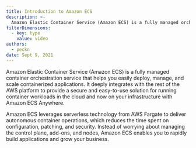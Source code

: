 ```yaml
---
title: Introduction to Amazon ECS
description: >-
  Amazon Elastic Container Service (Amazon ECS) is a fully managed orchestration service to help you easily manage containerized applications.
filterDimensions:
  - key: type
    value: video
authors:
  - peckn
date: Sept 9, 2021
---
```


<youtube id="FnFvpIsBrog" />

Amazon Elastic Container Service (Amazon ECS) is a fully managed container orchestration service that helps you easily deploy, manage, and scale containerized applications. It deeply integrates with the rest of the AWS platform to provide a secure and easy-to-use solution for running container workloads in the cloud and now on your infrastructure with Amazon ECS Anywhere.

Amazon ECS leverages serverless technology from AWS Fargate to deliver autonomous container operations, which reduces the time spent on configuration, patching, and security. Instead of worrying about managing the control plane, add-ons, and nodes, Amazon ECS enables you to rapidly build applications and grow your business.

